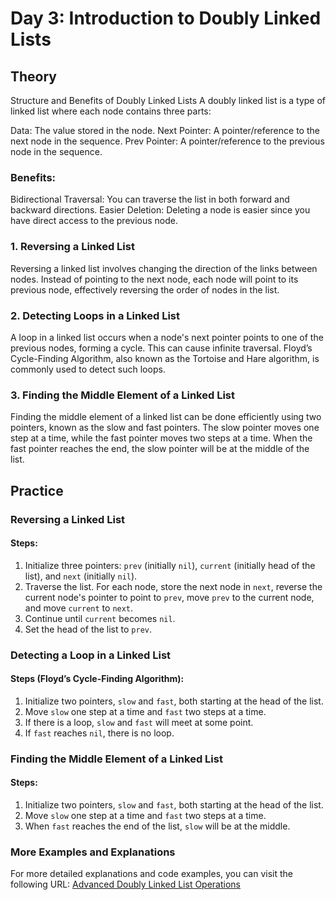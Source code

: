 # Day 3: Introduction to Doubly Linked Lists

## Theory
Structure and Benefits of Doubly Linked Lists
A doubly linked list is a type of linked list where each node contains three parts:

Data: The value stored in the node.
Next Pointer: A pointer/reference to the next node in the sequence.
Prev Pointer: A pointer/reference to the previous node in the sequence.

### Benefits:

Bidirectional Traversal: You can traverse the list in both forward and backward directions.
Easier Deletion: Deleting a node is easier since you have direct access to the previous node.


### 1. Reversing a Linked List

Reversing a linked list involves changing the direction of the links between nodes. Instead of pointing to the next node, each node will point to its previous node, effectively reversing the order of nodes in the list.

### 2. Detecting Loops in a Linked List

A loop in a linked list occurs when a node's next pointer points to one of the previous nodes, forming a cycle. This can cause infinite traversal. Floyd’s Cycle-Finding Algorithm, also known as the Tortoise and Hare algorithm, is commonly used to detect such loops.

### 3. Finding the Middle Element of a Linked List

Finding the middle element of a linked list can be done efficiently using two pointers, known as the slow and fast pointers. The slow pointer moves one step at a time, while the fast pointer moves two steps at a time. When the fast pointer reaches the end, the slow pointer will be at the middle of the list.

## Practice

### Reversing a Linked List

#### Steps:

1. Initialize three pointers: `prev` (initially `nil`), `current` (initially head of the list), and `next` (initially `nil`).
2. Traverse the list. For each node, store the next node in `next`, reverse the current node's pointer to point to `prev`, move `prev` to the current node, and move `current` to `next`.
3. Continue until `current` becomes `nil`.
4. Set the head of the list to `prev`.

### Detecting a Loop in a Linked List

#### Steps (Floyd’s Cycle-Finding Algorithm):

1. Initialize two pointers, `slow` and `fast`, both starting at the head of the list.
2. Move `slow` one step at a time and `fast` two steps at a time.
3. If there is a loop, `slow` and `fast` will meet at some point.
4. If `fast` reaches `nil`, there is no loop.

### Finding the Middle Element of a Linked List

#### Steps:

1. Initialize two pointers, `slow` and `fast`, both starting at the head of the list.
2. Move `slow` one step at a time and `fast` two steps at a time.
3. When `fast` reaches the end of the list, `slow` will be at the middle.

### More Examples and Explanations

For more detailed explanations and code examples, you can visit the following URL:
[Advanced Doubly Linked List Operations](https://github.com/helloabhii/go-dsa/tree/master/Week-02/Day-03/Ques/main.go)
